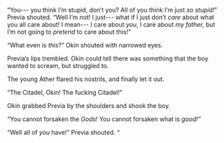“You--- you think I’m stupid, don’t you? All of you think I’m just *so stupid!*” Previa shouted. “Well I’m not! I just--- what if I just don’t *care* about what you all care about! I mean--- I care about *you*, I care about *my father,* but I’m not going to *pretend* to care about this!”

“What even is *this*?” Okin shouted with narrowed eyes.

Previa’s lips trembled. Okin could tell there was something that the boy wanted to scream, but struggled to. 

The young Ather flared his nostrils, and finally let it out.

“The Citadel, Okin! The fucking Citadel!”

Okin grabbed Previa by the shoulders and shook the boy. 

“You cannot forsaken the *Gods*! You cannot forsaken what is *good!”*

“Well all of *you* have!” Previa shouted. “